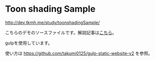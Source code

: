 # Toon shading Sample

<a href="http://dev.tkmh.me/study/toonshadingSample/" target="_blank">http://dev.tkmh.me/study/toonshadingSample/</a>

こちらのデモのソースファイルです。解説記事は<a href="http://dev.tkmh.me/2015/09/24/268" target="_blank">こちら</a>。

gulpを使用しています。

使い方は
<a href="https://github.com/takumi0125/gulp-static-website-v2" target="_blank">https://github.com/takumi0125/gulp-static-website-v2</a>
を参照。
